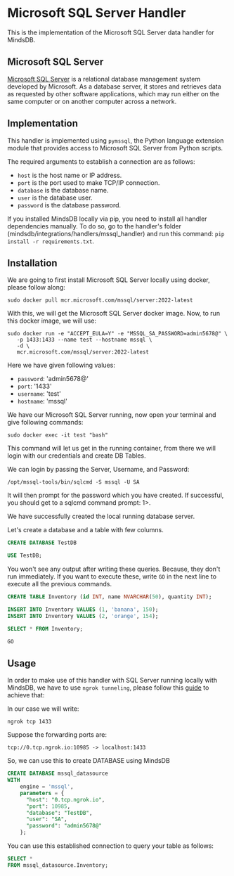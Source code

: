 # Microsoft SQL Server Handler

This is the implementation of the Microsoft SQL Server data handler for MindsDB.

## Microsoft SQL Server

[Microsoft SQL Server](https://www.microsoft.com/en-us/sql-server) is a relational database management system developed by Microsoft. As a database server, it stores and retrieves data as requested by other software applications, which may run either on the same computer or on another computer across a network.

## Implementation

This handler is implemented using `pymssql`, the Python language extension module that provides access to Microsoft SQL Server from Python scripts.

The required arguments to establish a connection are as follows:

* `host` is the host name or IP address.
* `port` is the port used to make TCP/IP connection.
* `database` is the database name.
* `user` is the database user.
* `password` is the database password.

If you installed MindsDB locally via pip, you need to install all handler dependencies manually. To do so, go to the handler's folder (mindsdb/integrations/handlers/mssql_handler) and run this command:   `pip install -r requirements.txt`.

## Installation

We are going to first install Microsoft SQL Server locally using docker, please follow along:
```
sudo docker pull mcr.microsoft.com/mssql/server:2022-latest
```

With this, we will get the Microsoft SQL Server docker image. Now, to run this docker image, we will use:

```
sudo docker run -e "ACCEPT_EULA=Y" -e "MSSQL_SA_PASSWORD=admin5678@" \
   -p 1433:1433 --name test --hostname mssql \
   -d \
   mcr.microsoft.com/mssql/server:2022-latest
```

Here we have given following values:
- `password`: 'admin5678@'
- `port`: '1433'
- `username`: 'test'
- `hostname`: 'mssql'

We have our Microsoft SQL Server running, now open your terminal and give following commands:

```
sudo docker exec -it test "bash"
```

This command will let us get in the running container, from there we will login with our credentials and create DB Tables.

We can login by passing the Server, Username, and Password:
```
/opt/mssql-tools/bin/sqlcmd -S mssql -U SA
```

It will then prompt for the password which you have created. If successful, you should get to a sqlcmd command prompt: 1>.

We have successfully created the local running database server.

Let's create a database and a table with few columns.
```sql
CREATE DATABASE TestDB
```

```sql
USE TestDB;
```

You won't see any output after writing these queries. Because, they don't run immediately. If you want to execute these, write `GO` in the next line to execute all the previous commands.

```sql
CREATE TABLE Inventory (id INT, name NVARCHAR(50), quantity INT);
```

```sql
INSERT INTO Inventory VALUES (1, 'banana', 150); 
INSERT INTO Inventory VALUES (2, 'orange', 154);
```

```sql
SELECT * FROM Inventory;
```

```sql
GO
```

## Usage

In order to make use of this handler with SQL Server running locally with MindsDB, we have to use `ngrok tunneling`, please follow this [guide](https://docs.mindsdb.com/sql/create/database#making-your-local-database-available-to-mindsdb) to achieve that:

In our case we will write:
```
ngrok tcp 1433
```

Suppose the forwarding ports are:
```
tcp://0.tcp.ngrok.io:10985 -> localhost:1433
```

So, we can use this to create DATABASE using MindsDB

```sql
CREATE DATABASE mssql_datasource
WITH
    engine = 'mssql',
    parameters = {
      "host": "0.tcp.ngrok.io",
      "port": 10985,
      "database": "TestDB",
      "user": "SA",
      "password": "admin5678@"
    };
```

You can use this established connection to query your table as follows:

```sql
SELECT *
FROM mssql_datasource.Inventory;
```
